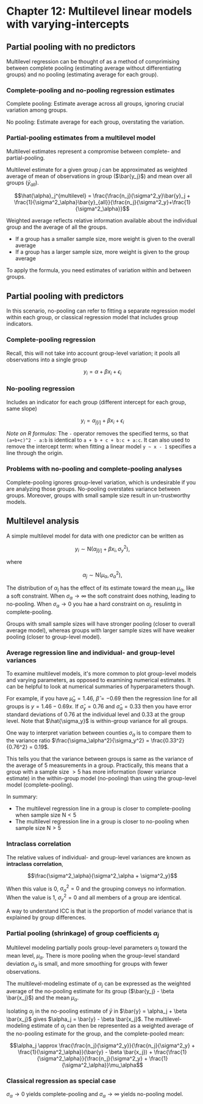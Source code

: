 # Chapter 12: Multilevel linear models with varying-intercepts

## Partial pooling with no predictors

Multilevel regression can be thought of as a method of comprimising between complete pooling (estimating average  without differentiating groups) and no pooling (estimating average for each group).


### Complete-pooling and no-pooling regression estimates 

Complete pooling: Estimate average across all groups, ignoring crucial variation among groups.

No pooling: Estimate average for each group, overstating the variation.


### Partial-pooling estimates from a multilevel model

Multilevel estimates represent a compromise between complete- and partial-pooling. 

Multilevel estimate for a given group $j$ can be approximated as weighted average of mean of observations in group ($\bar{y_j}$) and mean over all groups ($\bar{y}_{all}$).

$$\hat{\alpha}_j^{multilevel} = \frac{\frac{n_j}{\sigma^2_y}\bar{y}_j + \frac{1}{\sigma^2_\alpha}\bar{y}_{all}}{\frac{n_j}{\sigma^2_y}+\frac{1}{\sigma^2_\alpha}}$$

Weighted average reflects relative information available about the individual group and the average of all the groups.

- If a group has a smaller sample size, more weight is given to the overall average 
- If a group has a larger sample size, more weight is given to the group average

To apply the formula, you need estimates of variation within and between groups.

## Partial pooling with predictors

In this scenario, no-pooling can refer to fitting a separate regression model within each group, or classical regression model that includes group indicators.

### Complete-pooling regression

Recall, this will not take into account group-level variation; it pools all observations into a single group

$$ y_i = \alpha + \beta x_i + \epsilon_i $$

### No-pooling regression

Includes an indicator for each group (different intercept for each group, same slope) 

$$y_i = \alpha_{j[i]} + \beta x_i + \epsilon_i$$

_Note on R formulas:_ The `-` operator removes the specified terms, so that `(a+b+c)^2 - a:b` is identical to `a + b + c + b:c + a:c`. It can also used to remove the intercept term: when fitting a linear model `y ~ x - 1` specifies a line through the origin. 

### Problems with no-pooling and complete-pooling analyses

Complete-pooling ignores group-level variation, which is undesirable if you are analyzing those groups. No-pooling overstates variance between groups. Moreover, groups with small sample size result in un-trustworthy models.

## Multilevel analysis

A simple multilevel model for data with one predictor can be written as

$$ y_i \sim \text{N}(\alpha_{j[i]} + \beta x_i, \sigma^2_y), \tag*{for i = 1, \ldots, n}$$

where

$$ \alpha_j \sim \text{N}(\mu_\alpha, \sigma^2_\alpha), \tag*{for j = 1, \ldots, n}$$

The distribution of $\alpha_j$ has the effect of its estimate toward the mean $\mu_\alpha$, like a soft constraint. When $\sigma_\alpha \rightarrow \infty$ the soft constraint does nothing, leading to no-pooling. When $\sigma_\alpha \rightarrow 0$ you hae a hard constraint on $\alpha_j$, resulintg in complete-pooling.

Groups with small sample sizes will have stronger pooling (closer to overall average model), whereas groups with larger sample sizes will have weaker pooling (closer to group-level model). 

### Average regression line and individual- and group-level variances

To examine multilevel models, it's more common to plot group-level models and varying parameters, as opposed to examining numerical estimates. It can be helpful to look at numerical summaries of hyperparameters though.

For example, if you have $\hat{\mu}_\alpha = 1.46$, $\hat\beta = -0.69$ then the regression line for all groups is $y=1.46-0.69x$. If $\hat\sigma_y = 0.76$ and $\hat\sigma_\alpha = 0.33$ then you have error standard deviations of 0.76 at the individual level and 0.33 at the group level. Note that $\hat{\sigma_y}$ is within-group variance for all groups.

One way to interpret variation between counties $\sigma_\alpha$ is to compare them to the variance ratio $\frac{\sigma_\alpha^2}{\sigma_y^2} = \frac{0.33^2}{0.76^2} = 0.19$. 

This tells you that the variance between groups is same as the variance of the average of 5 measurements in a group. Practically, this means that a group with a sample size $>5$ has more information (lower variance estimate) in the within-group model (no-pooling) than using the group-level model (complete-pooling). 

In summary: 

- The multilevel regression line in a group is closer to complete-pooling when sample size $\text{N} < 5$
- The multilevel regression line in a group is closer to no-pooling when sample size $\text{N} > 5$

### Intraclass correlation

The relative values of individual- and group-level variances are known as **intraclass correlation**,

$$\frac{\sigma^2_\alpha}{\sigma^2_\alpha + \sigma^2_y}$$

When this value is 0, $\sigma^2_\alpha = 0$ and the grouping conveys no information. When the value is 1, $\sigma^2_y = 0$ and all members of a group are identical. 

A way to understand ICC is that is the proportion of model variance that is explained by group differences.

### Partial pooling (shrinkage) of group coefficients $\alpha_j$

Multilevel modeling partially pools group-level parameters $\alpha_j$ toward the mean level, $\mu_\alpha$. There is more pooling when the group-level standard deviation $\sigma_\alpha$ is small, and more smoothing for groups with fewer observations.

The multilevel-modeling estimate of $\alpha_j$ can be expressed as the weighted average of the no-pooling estimate for its group ($\bar{y_j} - \beta \bar{x_j}$) and the mean $\mu_\alpha$. 

Isolating $\alpha_j$ in the no-pooling estimate of $\bar{y}$ in $\bar{y} = \alpha_j + \beta \bar{x_j}$ gives $\alpha_j = \bar{y} - \beta \bar{x_j}$. The multilevel-modeling estimate of $\alpha_j$ can then be represented as a weighted average of the no-pooling estimate for the group, and the complete-pooled mean:

$$\alpha_j \approx \frac{\frac{n_j}{\sigma^2_y}}{\frac{n_j}{\sigma^2_y} + \frac{1}{\sigma^2_\alpha}}(\bar{y} - \beta \bar{x_j}) + \frac{\frac{1}{\sigma^2_\alpha}}{\frac{n_j}{\sigma^2_y} + \frac{1}{\sigma^2_\alpha}}\mu_\alpha$$

### Classical regression as special case

$\sigma_\alpha \rightarrow 0$ yields complete-pooling and $\sigma_\alpha \rightarrow \infty$ yields no-pooling model.
